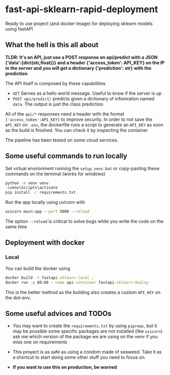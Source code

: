 # fast-api-sklearn-rapid-deployment
Ready to use project (and docker image) for deploying sklearn models using fastAPI


## What the hell is this all about

**TLDR: It's an API, just use a POST response on api/predict with a JSON {'data':{dict(str,float)}} and a header {'access_token': API_KEY} on the IP in the server and you will get a dictionary {'prediction': str} with the prediction**


The API itself is composed by these capabilities

* `GET` Serves as a hello world message. Useful to know if the server is up
* `POST api/predict/` predicts given a dictionary of infomration named `data`. The output is just the class prediction
  
All of the `api/*` responses need a header with the format `{'access_token':API_KEY}` to improve security. In order to not save the `API_KEY` on `.env`, the dockerfile runs a script to generate an `API_KEY` as soon as the build is finished. You can check it by inspecting the container

The pipeline has been tested on some cloud services.

## Some useful commands to run locally

Set virtual environment running the `setup_venv.bat` or copy-pasting these commands on the terminal (works for windows)

```bat
python -m venv venv
.\venv\Scripts\activate
pip install -r requirements.txt
```

Run the app locally using uvicorn with

```bat
uvicorn main:app --port 5000 --reload
```

The option `--reload` is critical to solve bugs while you write the code on the same time

## Deployment with docker 

### Local

You can build the docker using

```bat
docker build -t fastapi-sklearn-local .
docker run -p 80:80 --name api-container fastapi-sklearn-deploy
```

This is the better method as the building also creates a custom `API_KEY` on the dot-env.

## Some useful advices and TODOs

* You may want to create the `requirements.txt` by using `pipreqs`, but it may be possible some specific packages are not installed (like `uvicorn`) ask me which version of the package we are using on the venv if you miss one on requirements

* This proyect is as safe as using a condom made of seaweed. Take it as a shortcut to start doing some other stuff you need to focus on.

* **If you want to use this on production, be warned** 